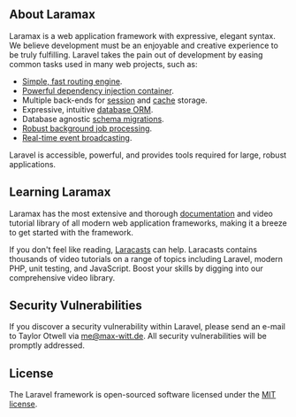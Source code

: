 ## About Laramax

Laramax is a web application framework with expressive, elegant syntax. We believe development must be an enjoyable and creative experience to be truly fulfilling. Laravel takes the pain out of development by easing common tasks used in many web projects, such as:

- [Simple, fast routing engine](https://laravel.com/docs/routing).
- [Powerful dependency injection container](https://laravel.com/docs/container).
- Multiple back-ends for [session](https://laravel.com/docs/session) and [cache](https://laravel.com/docs/cache) storage.
- Expressive, intuitive [database ORM](https://laravel.com/docs/eloquent).
- Database agnostic [schema migrations](https://laravel.com/docs/migrations).
- [Robust background job processing](https://laravel.com/docs/queues).
- [Real-time event broadcasting](https://laravel.com/docs/broadcasting).

Laravel is accessible, powerful, and provides tools required for large, robust applications.

## Learning Laramax

Laramax has the most extensive and thorough [documentation](https://laravel.com/docs) and video tutorial library of all modern web application frameworks, making it a breeze to get started with the framework.


If you don't feel like reading, [Laracasts](https://laracasts.com) can help. Laracasts contains thousands of video tutorials on a range of topics including Laravel, modern PHP, unit testing, and JavaScript. Boost your skills by digging into our comprehensive video library.



## Security Vulnerabilities

If you discover a security vulnerability within Laravel, please send an e-mail to Taylor Otwell via [me@max-witt.de](mailto:me@max-witt.de). All security vulnerabilities will be promptly addressed.

## License

The Laravel framework is open-sourced software licensed under the [MIT license](https://opensource.org/licenses/MIT).
